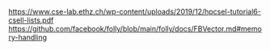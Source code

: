 https://www.cse-lab.ethz.ch/wp-content/uploads/2019/12/hpcseI-tutorial6-csell-lists.pdf
https://github.com/facebook/folly/blob/main/folly/docs/FBVector.md#memory-handling
